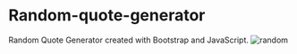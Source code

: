 # Random-quote-generator
Random Quote Generator created with Bootstrap and JavaScript.
![random](https://github.com/Sabina1205/Random-quote-machine/assets/96692767/25cd143d-5c2e-46ce-85ae-3bb655511d25)
